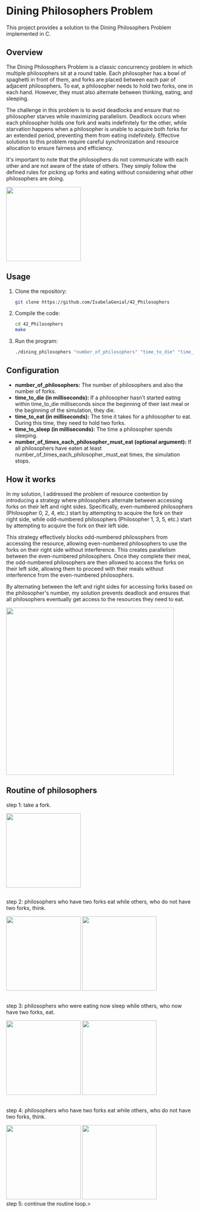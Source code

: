 # Dining Philosophers Problem

This project provides a solution to the Dining Philosophers Problem implemented in C.


## Overview

The Dining Philosophers Problem is a classic concurrency problem in which multiple philosophers sit at a round table. Each philosopher has a bowl of spaghetti in front of them, and forks are placed between each pair of adjacent philosophers. To eat, a philosopher needs to hold two forks, one in each hand. However, they must also alternate between thinking, eating, and sleeping.

The challenge in this problem is to avoid deadlocks and ensure that no philosopher starves while maximizing parallelism. Deadlock occurs when each philosopher holds one fork and waits indefinitely for the other, while starvation happens when a philosopher is unable to acquire both forks for an extended period, preventing them from eating indefinitely. Effective solutions to this problem require careful synchronization and resource allocation to ensure fairness and efficiency.

It's important to note that the philosophers do not communicate with each other and are not aware of the state of others. They simply follow the defined rules for picking up forks and eating without considering what other philosophers are doing.

<img  src="https://cdn.discordapp.com/attachments/1021438070727381063/1210259840891617352/Design_sem_nome_4.png?ex=65e9e94f&is=65d7744f&hm=162c1b6285df9edc49a8055cae9da1452982f8c2f85d353e05112fe841d9cc6d&"  width="200"  height="200">

## Usage

1. Clone the repository:

    ```bash
    git clone https://github.com/IsabelaGenial/42_Philosophers
    ```

2. Compile the code:

    ```bash
    cd 42_Philosophers
    make
    ```

3. Run the program:

    ```bash
    ./dining_philosophers "number_of_philosophers" "time_to_die" "time_to_eat" "time_to_sleep" [number_of_times_each_philosopher_must_eat]
    ```

## Configuration

- **number_of_philosophers:** The number of philosophers and also the number of forks.
- **time_to_die (in milliseconds):** If a philosopher hasn’t started eating within time_to_die milliseconds since the beginning of their last meal or the beginning of the simulation, they die.
- **time_to_eat (in milliseconds):** The time it takes for a philosopher to eat. During this time, they need to hold two forks.
- **time_to_sleep (in milliseconds):** The time a philosopher spends sleeping.
- **number_of_times_each_philosopher_must_eat (optional argument):** If all philosophers have eaten at least number_of_times_each_philosopher_must_eat times, the simulation stops.

## How it works

In my solution, I addressed the problem of resource contention by introducing a strategy where philosophers alternate between accessing forks on their left and right sides. Specifically, even-numbered philosophers (Philosopher 0, 2, 4, etc.) start by attempting to acquire the fork on their right side, while odd-numbered philosophers (Philosopher 1, 3, 5, etc.) start by attempting to acquire the fork on their left side.

This strategy effectively blocks odd-numbered philosophers from accessing the resource, allowing even-numbered philosophers to use the forks on their right side without interference. This creates parallelism between the even-numbered philosophers. Once they complete their meal, the odd-numbered philosophers are then allowed to access the forks on their left side, allowing them to proceed with their meals without interference from the even-numbered philosophers.

By alternating between the left and right sides for accessing forks based on the philosopher's number, my solution prevents deadlock and ensures that all philosophers eventually get access to the resources they need to eat.

<div>
<img  src="https://cdn.discordapp.com/attachments/1021438070727381063/1215410192444031056/Philosopher_Project_Flowchart_-_Exemplo_de_fluxograma_de_central_de_atendimento_5.png?ex=65fca5f3&is=65ea30f3&hm=6b213dacb460312ee5dae0b06e53a6be0d8c1a47ba58ec0720bd91d628c84340&"  width=""  height="450">
<div/>
    
## Routine of philosophers
step 1: take a fork.
<div>
<img  src="https://cdn.discordapp.com/attachments/1021438070727381063/1210264415090376734/0.png?ex=65e9ed92&is=65d77892&hm=1824fb7083fbeb098eea1cc3f96d972f806f51faa09d492c4577431da8d2f4ad&"  width="200"  height="200">
<div/>

## 
step 2: philosophers who have two forks eat while others, who do not have two forks, think.
<div>
<img  src="https://cdn.discordapp.com/attachments/1021438070727381063/1210264415530917978/0_1.png?ex=65e9ed92&is=65d77892&hm=83fb3663161aa8ec08c62fe0fcf404b1808537b661db918a4894b5cd16daa851&"  width="200"  height="200">
<img  src="https://cdn.discordapp.com/attachments/1021438070727381063/1210264415870525501/0_3.png?ex=65e9ed92&is=65d77892&hm=9085fca5540c8cb19536b2e3d7aa9faa0eca602ec5fd04902c3edce1dc08c1e7&"  width="200"  height="200">
<div/>

## 
step 3: philosophers who were eating now sleep while others, who now have two forks, eat.
<div>
<img  src="https://cdn.discordapp.com/attachments/1021438070727381063/1210264416184967218/0_4.png?ex=65e9ed92&is=65d77892&hm=d22840a52b3b3d9518e4de931fe2fac2efd415cbb116e82ed624280eeda49b8f&"  width="200"  height="200">
<img  src="https://cdn.discordapp.com/attachments/1021438070727381063/1210264416453656586/0_5.png?ex=65e9ed92&is=65d77892&hm=e5bacd32b851bb576effe4e9044afb1aa32acdbe5baa08ea82d2101488e5285b&"  width="200"  height="200">
<div/>

## 
step 4: philosophers who have two forks eat while others, who do not have two forks, think.
<div>
<img  src="https://cdn.discordapp.com/attachments/1021438070727381063/1210264416764039228/0_6.png?ex=65e9ed92&is=65d77892&hm=d1183322175f8d86e1dba3021e39d08fdfc0a3e2dc6646d6fe528204f821263f&"  width="200"  height="200">
<img  src="https://cdn.discordapp.com/attachments/1021438070727381063/1210264417103511622/0_7.png?ex=65e9ed92&is=65d77892&hm=b0d82059e6dc88eee1a620bd8a5eef944bea9bac84529034bdc20fb5dfe826fb&"  width="200"  height="200">
<div/>
step 5: continue the routine loop.>
